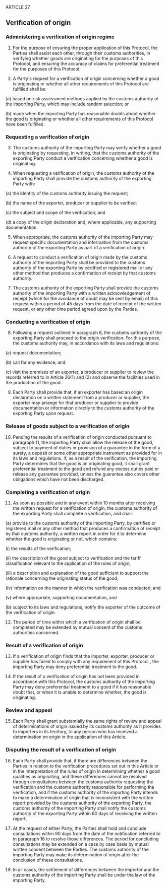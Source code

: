 ARTICLE 27

## Verification of origin

### Administering a verification of origin regime

1.	For the purpose of ensuring the proper application of this Protocol, the Parties shall assist each other, through their customs authorities, in verifying whether goods are originating for the purposes of this Protocol, and ensuring the accuracy of claims for preferential treatment for the purposes of this Protocol.

2.	A Party's request for a verification of origin concerning whether a good is originating or whether all other requirements of this Protocol are fulfilled shall be:

(a)	based on risk assessment methods applied by the customs authority of the importing Party, which may include random selection; or

(b)	made when the importing Party has reasonable doubts about whether the good is originating or whether all other requirements of this Protocol have been fulfilled.

### Requesting a verification of origin

3.	The customs authority of the importing Party may verify whether a good is originating by requesting, in writing, that the customs authority of the exporting Party conduct a verification concerning whether a good is originating.

4.	When requesting a verification of origin, the customs authority of the importing Party shall provide the customs authority of the exporting Party with:

(a)	the identity of the customs authority issuing the request;

(b)	the name of the exporter, producer or supplier to be verified;

(c)	the subject and scope of the verification; and

(d)	a copy of the origin declaration and, where applicable, any supporting documentation.

5.	When appropriate, the customs authority of the importing Party may request specific documentation and information from the customs authority of the exporting Party as part of a verification of origin.


6.	A request to conduct a verification of origin made by the customs authority of the importing Party shall be provided to the customs authority of the exporting Party by certified or registered mail or any other method that produces a confirmation of receipt by that customs authority.

7.	The customs authority of the exporting Party shall provide the customs authority of the importing Party with a written acknowledgement of receipt (which for the avoidance of doubt may be sent by email) of this request within a period of 45 days from the date of receipt of the written request, or any other time period agreed upon by the Parties.

### Conducting a verification of origin

8.	Following a request outlined in paragraph 6, the customs authority of the exporting Party shall proceed to the origin verification. For this purpose, the customs authority may, in accordance with its laws and regulations:

(a)	request documentation;

(b)	call for any evidence; and

(c)	visit the premises of an exporter, a producer or supplier to review the records referred to in Article 26(1) and (2) and observe the facilities used in the production of the good.

9.	Each Party shall provide that, if an exporter has based an origin declaration on a written statement from a producer or supplier, the exporter may arrange for that producer or supplier to provide documentation or information directly to the customs authority of the exporting Party upon request.

### Release of goods subject to a verification of origin

10.	Pending the results of a verification of origin conducted pursuant to paragraph 11, the importing Party shall allow the release of the good, subject to payment of duties or provision of a guarantee in the form of a surety, a deposit or some other appropriate instrument as provided for in its laws and regulations. If, as a result of the verification, the importing Party determines that the good is an originating good, it shall grant preferential treatment to the good and refund any excess duties paid or release any guarantee provided, unless the guarantee also covers other obligations which have not been discharged.

### Completing a verification of origin

11.	As soon as possible and in any event within 10 months after receiving the written request for a verification of origin, the customs authority of the exporting Party shall complete a verification, and shall:


(a)	provide to the customs authority of the importing Party, by certified or registered mail or any other method that produces a confirmation of receipt by that customs authority, a written report in order for it to determine whether the good is originating or not, which contains:

(i)	the results of the verification;

(ii)	the description of the good subject to verification and the tariff classification relevant to the application of the rules of origin;

(iii)	a description and explanation of the good sufficient to support the rationale concerning the originating status of the good;

(iv)	information on the manner in which the verification was conducted; and

(v)	where appropriate, supporting documentation, and

(b)	subject to its laws and regulations, notify the exporter of the outcome of the verification of origin.

12.	The period of time within which a verification of origin shall be completed may be extended by mutual consent of the customs authorities concerned.

### Result of a verification of origin

13.	If a verification of origin finds that the importer, exporter, producer or supplier has failed to comply with any requirement of this Protocol , the importing Party may deny preferential treatment to the good.

14.	If the result of a verification of origin has not been provided in accordance with this Protocol, the customs authority of the importing Party may deny preferential treatment to a good if it has reasonable doubt that, or when it is unable to determine whether, the good is originating.

### Review and appeal

15.	Each Party shall grant substantially the same rights of review and appeal of determinations of origin issued by its customs authority as it provides to importers in its territory, to any person who has received a determination on origin in the application of this Article.

### Disputing the result of a verification of origin

16.	Each Party shall provide that, if there are differences between the Parties in relation to the verification procedures set out in this Article or in the interpretation of the rules of origin in determining whether a good qualifies as originating, and these differences cannot be resolved through consultations between the customs authority requesting the verification and the customs authority responsible for performing the verification, and if the customs authority of the importing Party intends to make a determination of origin that is inconsistent with the written report provided by the customs authority of the exporting Party, the customs authority of the importing Party shall notify the customs authority of the exporting Party within 60 days of receiving the written report.

17.	At the request of either Party, the Parties shall hold and conclude consultations within 90 days from the date of the notification referred to in paragraph 16 to resolve those differences. The period for concluding consultations may be extended on a case by case basis by mutual written consent between the Parties. The customs authority of the importing Party may make its determination of origin after the conclusion of these consultations.

18.	In all cases, the settlement of differences between the importer and the customs authority of the importing Party shall be under the law of the importing Party.